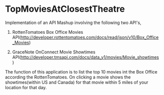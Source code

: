 # TopMoviesAtClosestTheatre
Implementation of an API Mashup involving the following two API's,

1) RottenTomatoes Box Office Movies API(http://developer.rottentomatoes.com/docs/read/json/v10/Box_Office_Movies)

2) GraceNote OnConnect Movie Showtimes API(http://developer.tmsapi.com/docs/data_v1/movies/Movie_showtimes)

The function of this application is to list the top 10 movies int the Box Office according the RottenTomatoes. On clicking a movie shows the showtimes(within US and Canada) for that movie within 5 miles of your location for that day.
